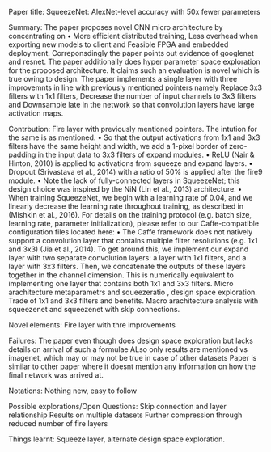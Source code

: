 Paper title: SqueezeNet: AlexNet-level accuracy with 50x fewer parameters


Summary:
The paper proposes novel CNN micro architecture by concentrating on • More efficient distributed training, Less overhead when exporting new models to client and Feasible FPGA and embedded deployment. Correponsdingly the paper points out evidence of googlenet and resnet.
The paper additionally does hyper parameter space exploration for the proposed architecture. It claims such an evaluation is novel which is true owing to design.
The paper implements a single layer with three improvemnts in line with previously mentioned pointers namely Replace 3x3 filters with 1x1 filters, Decrease the number of input channels to 3x3 filters and Downsample late in the network so that convolution layers have large activation maps.

Contrbution:
Fire layer with previously mentioned pointers.
The intution for the same is as mentioned.
	• So that the output activations from 1x1 and 3x3 filters have the same height and width, we
	add a 1-pixel border of zero-padding in the input data to 3x3 filters of expand modules.
	• ReLU (Nair & Hinton, 2010) is applied to activations from squeeze and expand layers.
	• Dropout (Srivastava et al., 2014) with a ratio of 50% is applied after the fire9 module.
	• Note the lack of fully-connected layers in SqueezeNet; this design choice was inspired by
	the NiN (Lin et al., 2013) architecture.
	• When training SqueezeNet, we begin with a learning rate of 0.04, and we linearly
	decrease the learning rate throughout training, as described in (Mishkin et al.,
	2016). For details on the training protocol (e.g. batch size, learning rate, parameter
	initialization), please refer to our Caffe-compatible configuration files located here:
	• The Caffe framework does not natively support a convolution layer that contains multiple
	filter resolutions (e.g. 1x1 and 3x3) (Jia et al., 2014). To get around this, we implement
	our expand layer with two separate convolution layers: a layer with 1x1 filters, and a layer
	with 3x3 filters. Then, we concatenate the outputs of these layers together in the channel
	dimension. This is numerically equivalent to implementing one layer that contains both
	1x1 and 3x3 filters.
Micro arachitecture metaparametrs and squeezeratio , design space exploration.
Trade of 1x1 and 3x3 filters and benefits.
Macro arachitecture analysis with squeezenet and squeezenet with skip connections.


Novel elements:
Fire layer with thre improvements


Failures:
The paper even though does design space exploration but lacks details on arrival of such a formulae
ALso only results are mentioned vs imagenet, which may or may not be true in case of other datasets
Paper is similar to other paper where it doesnt mention any information on how the final network was arrived at.

Notations: Nothing new, easy to follow

Possible explorations/Open Questions:
Skip connection and layer relationship
Results on multiple datasets
Further compression through reduced number of fire layers


Things learnt:
Squeeze layer, alternate design space exploration.



